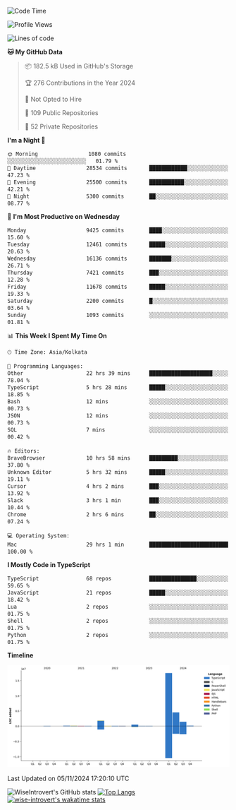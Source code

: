 <!--START_SECTION:waka-->
![Code Time](http://img.shields.io/badge/Code%20Time-1%2C785%20hrs%2019%20mins-blue)

![Profile Views](http://img.shields.io/badge/Profile%20Views-0-blue)

![Lines of code](https://img.shields.io/badge/From%20Hello%20World%20I%27ve%20Written-26.6%20million%20lines%20of%20code-blue)

**🐱 My GitHub Data** 

> 📦 182.5 kB Used in GitHub's Storage 
 > 
> 🏆 276 Contributions in the Year 2024
 > 
> 🚫 Not Opted to Hire
 > 
> 📜 109 Public Repositories 
 > 
> 🔑 52 Private Repositories 
 > 
**I'm a Night 🦉** 

```text
🌞 Morning                1080 commits        ░░░░░░░░░░░░░░░░░░░░░░░░░   01.79 % 
🌆 Daytime                28534 commits       ████████████░░░░░░░░░░░░░   47.23 % 
🌃 Evening                25500 commits       ███████████░░░░░░░░░░░░░░   42.21 % 
🌙 Night                  5300 commits        ██░░░░░░░░░░░░░░░░░░░░░░░   08.77 % 
```
📅 **I'm Most Productive on Wednesday** 

```text
Monday                   9425 commits        ████░░░░░░░░░░░░░░░░░░░░░   15.60 % 
Tuesday                  12461 commits       █████░░░░░░░░░░░░░░░░░░░░   20.63 % 
Wednesday                16136 commits       ███████░░░░░░░░░░░░░░░░░░   26.71 % 
Thursday                 7421 commits        ███░░░░░░░░░░░░░░░░░░░░░░   12.28 % 
Friday                   11678 commits       █████░░░░░░░░░░░░░░░░░░░░   19.33 % 
Saturday                 2200 commits        █░░░░░░░░░░░░░░░░░░░░░░░░   03.64 % 
Sunday                   1093 commits        ░░░░░░░░░░░░░░░░░░░░░░░░░   01.81 % 
```


📊 **This Week I Spent My Time On** 

```text
🕑︎ Time Zone: Asia/Kolkata

💬 Programming Languages: 
Other                    22 hrs 39 mins      ████████████████████░░░░░   78.04 % 
TypeScript               5 hrs 28 mins       █████░░░░░░░░░░░░░░░░░░░░   18.85 % 
Bash                     12 mins             ░░░░░░░░░░░░░░░░░░░░░░░░░   00.73 % 
JSON                     12 mins             ░░░░░░░░░░░░░░░░░░░░░░░░░   00.73 % 
SQL                      7 mins              ░░░░░░░░░░░░░░░░░░░░░░░░░   00.42 % 

🔥 Editors: 
BraveBrowser             10 hrs 58 mins      █████████░░░░░░░░░░░░░░░░   37.80 % 
Unknown Editor           5 hrs 32 mins       █████░░░░░░░░░░░░░░░░░░░░   19.11 % 
Cursor                   4 hrs 2 mins        ███░░░░░░░░░░░░░░░░░░░░░░   13.92 % 
Slack                    3 hrs 1 min         ███░░░░░░░░░░░░░░░░░░░░░░   10.44 % 
Chrome                   2 hrs 6 mins        ██░░░░░░░░░░░░░░░░░░░░░░░   07.24 % 

💻 Operating System: 
Mac                      29 hrs 1 min        █████████████████████████   100.00 % 
```

**I Mostly Code in TypeScript** 

```text
TypeScript               68 repos            ███████████████░░░░░░░░░░   59.65 % 
JavaScript               21 repos            █████░░░░░░░░░░░░░░░░░░░░   18.42 % 
Lua                      2 repos             ░░░░░░░░░░░░░░░░░░░░░░░░░   01.75 % 
Shell                    2 repos             ░░░░░░░░░░░░░░░░░░░░░░░░░   01.75 % 
Python                   2 repos             ░░░░░░░░░░░░░░░░░░░░░░░░░   01.75 % 
```



**Timeline**

![Lines of Code chart](https://raw.githubusercontent.com/wise-introvert/wise-introvert/master/assets/bar_graph.png)


 Last Updated on 05/11/2024 17:20:10 UTC
<!--END_SECTION:waka-->

![WiseIntrovert's GitHub stats](https://github-readme-stats.vercel.app/api?username=wise-introvert&count_private=true&show_icons=true)
[![Top Langs](https://github-readme-stats.vercel.app/api/top-langs/?username=wise-introvert&langs_count=10)](https://github.com/anuraghazra/github-readme-stats)
[![wise-introvert's wakatime stats](https://github-readme-stats.vercel.app/api/wakatime?username=wiseintrovert)](https://github.com/anuraghazra/github-readme-stats)
